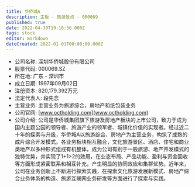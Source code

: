 ```yaml
---
title: 华侨城A
description: 主板 - 旅游景点 - 000069
published: true
date: 2022-04-30T19:16:56.000Z
tags: stock
editor: markdown
dateCreated: 2022-01-01T00:00:00.000Z
---
```


- 公司名称: 深圳华侨城股份有限公司
- 股票代码: 000069.SZ
- 所在地: 广东 - 深圳市
- 成立日期: 1997年09月02日
- 注册资本: 820,179.392万元
- 法定代表人: 段先念
- 主营业务: 主营业务为旅游综合，房地产和纸包装业务
- 公司官网: [www.octholding.com](www.octholding.com)
- 公司介绍: 公司是华侨城集团旗下旅游及房地产板块的上市公司，致力于成为国内主题公园的领导者、旅游产业的领军者、城镇化价值的实现者。经过近二十年的探索与升级，华侨城A以旅游综合、房地产为主营业务，构筑了成熟的成片综合开发模式。各业务板块相互融合，文化旅游景区、酒店、住宅和商业类地产以多种形式组成有机整体，成为公司有别于一般旅游、地产开发模式的独特优势，并实现了1+1>2的效用，在业态布局、产品功能、盈利与资金回收等方面形成紧密联系和相互补充，产生明显的协同效应和集群优势。近年来，公司在业务创新上不断进行探索实践，在探索文化旅游发展新模式、房地产综合业务体系的构造、旅游互联网业务研发等方面进行了探索与实践。


